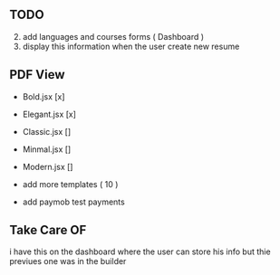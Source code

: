 ## TODO

2. add languages and courses forms ( Dashboard )
3. display this information when the user create new resume

## PDF View

- Bold.jsx [x]
- Elegant.jsx [x]

- Classic.jsx []
- Minmal.jsx []
- Modern.jsx []

- add more templates ( 10 )
- add paymob test payments

## Take Care OF

i have this on the dashboard where the user can store his info but thie previues one was in the builder
